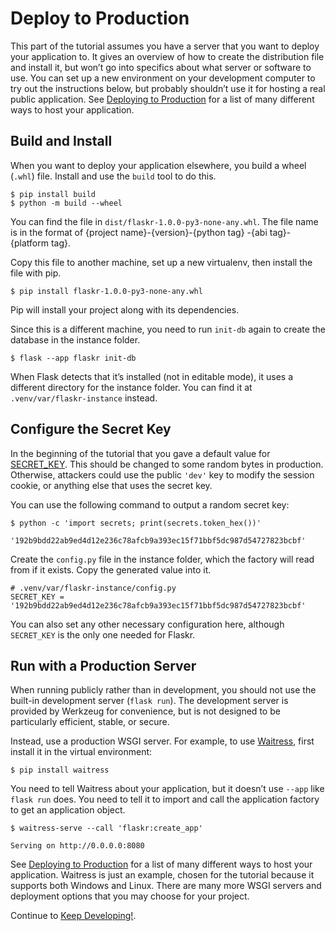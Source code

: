 # Deploy to Production

This part of the tutorial assumes you have a server that you want to deploy your application to. It gives an overview of how to create the distribution file and install it, but won’t go into specifics about what server or software to use. You can set up a new environment on your development computer to try out the instructions below, but probably shouldn’t use it for hosting a real public application. See [Deploying to Production](https://flask.palletsprojects.com/en/2.3.x/deploying/) for a list of many different ways to host your application.

## Build and Install

When you want to deploy your application elsewhere, you build a wheel (`.whl`) file. Install and use the `build` tool to do this.

```shell
$ pip install build
$ python -m build --wheel
```

You can find the file in `dist/flaskr-1.0.0-py3-none-any.whl`. The file name is in the format of {project name}-{version}-{python tag} -{abi tag}-{platform tag}.

Copy this file to another machine, set up a new virtualenv, then install the file with pip.

```shell
$ pip install flaskr-1.0.0-py3-none-any.whl
```

Pip will install your project along with its dependencies.

Since this is a different machine, you need to run `init-db` again to create the database in the instance folder.

```shell
$ flask --app flaskr init-db
```

When Flask detects that it’s installed (not in editable mode), it uses a different directory for the instance folder. You can find it at `.venv/var/flaskr-instance` instead.

## Configure the Secret Key

In the beginning of the tutorial that you gave a default value for [SECRET_KEY](https://flask.palletsprojects.com/en/2.3.x/config/#SECRET_KEY). This should be changed to some random bytes in production. Otherwise, attackers could use the public `'dev'` key to modify the session cookie, or anything else that uses the secret key.

You can use the following command to output a random secret key:

```shell
$ python -c 'import secrets; print(secrets.token_hex())'

'192b9bdd22ab9ed4d12e236c78afcb9a393ec15f71bbf5dc987d54727823bcbf'
```

Create the `config.py` file in the instance folder, which the factory will read from if it exists. Copy the generated value into it.

```shell
# .venv/var/flaskr-instance/config.py
SECRET_KEY = '192b9bdd22ab9ed4d12e236c78afcb9a393ec15f71bbf5dc987d54727823bcbf'
```

You can also set any other necessary configuration here, although `SECRET_KEY` is the only one needed for Flaskr.

## Run with a Production Server

When running publicly rather than in development, you should not use the built-in development server (`flask run`). The development server is provided by Werkzeug for convenience, but is not designed to be particularly efficient, stable, or secure.

Instead, use a production WSGI server. For example, to use [Waitress](https://docs.pylonsproject.org/projects/waitress/en/stable/), first install it in the virtual environment:

```shell
$ pip install waitress
```

You need to tell Waitress about your application, but it doesn’t use `--app` like `flask run` does. You need to tell it to import and call the application factory to get an application object.

```shell
$ waitress-serve --call 'flaskr:create_app'

Serving on http://0.0.0.0:8080
```

See [Deploying to Production](https://flask.palletsprojects.com/en/2.3.x/deploying/) for a list of many different ways to host your application. Waitress is just an example, chosen for the tutorial because it supports both Windows and Linux. There are many more WSGI servers and deployment options that you may choose for your project.

Continue to [Keep Developing!](https://flask.palletsprojects.com/en/2.3.x/tutorial/next/).